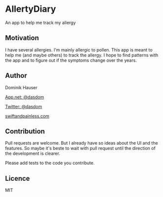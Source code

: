 # AllertyDiary
An app to help me track my allergy

## Motivation
I have several allergies. I'm mainly allergic to pollen. This app is meant to help me (and maybe others) to track the allergy. I hope to find patterns with the app and to figure out if the symptoms change over the years.

## Author

Dominik Hauser

[App.net: @dasdom](https://alpha.app.net/dasdom)

[Twitter: @dasdom](https://twitter.com/dasdom)

[swiftandpainless.com](http://swiftandpainless.com)

## Contribution

Pull requests are welcome. But I already have so ideas about the UI and the features. So maybe it's beste to wait with pull request until the direction of the development is clearer.

Please add tests to the code you contribute.

## Licence

MIT
